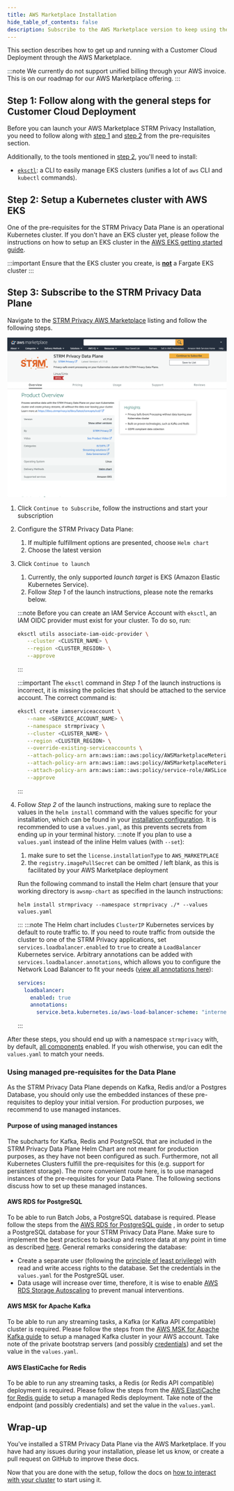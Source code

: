 ```yaml
---
title: AWS Marketplace Installation
hide_table_of_contents: false
description: Subscribe to the AWS Marketplace version to keep using the products you already know.
---
```


This section describes how to get up and running with a Customer Cloud Deployment through the AWS Marketplace.

:::note
We currently do not support unified billing through your AWS invoice. This is on our roadmap for our AWS Marketplace
offering.
:::

## Step 1: Follow along with the general steps for Customer Cloud Deployment

Before you can launch your AWS Marketplace STRM Privacy Installation, you need to follow along
with [step 1](./01-pre-requisites.md#step1) and [step 2](./01-pre-requisites.md#step2)
from the pre-requisites section.

Additionally, to the tools mentioned in [step 2](./01-pre-requisites.md#step2), you'll need to install:
* [`eksctl`](https://eksctl.io/): a CLI to easily manage EKS clusters (unifies a lot of `aws` CLI and `kubectl` commands).

## Step 2: Setup a Kubernetes cluster with AWS EKS

One of the pre-requisites for the STRM Privacy Data Plane is an operational Kubernetes cluster. If you don't have an EKS
cluster yet, please follow the instructions on how to setup an EKS cluster in
the [AWS EKS getting started guide](https://docs.aws.amazon.com/eks/latest/userguide/create-cluster.html).

:::important
Ensure that the EKS cluster you create, is <u>**not**</u> a Fargate EKS cluster
:::

## Step 3: Subscribe to the STRM Privacy Data Plane

Navigate to the [STRM Privacy AWS Marketplace](https://aws.amazon.com/marketplace/pp/prodview-2ekyuezbwmiak) listing and
follow the following steps.

![AWS Marketplace](./images/aws-marketplace.png)

1. Click `Continue to Subscribe`, follow the instructions and start your subscription
2. Configure the STRM Privacy Data Plane:
    1. If multiple fulfillment options are presented, choose `Helm chart`
    2. Choose the latest version
3. Click `Continue to launch`
    1. Currently, the only supported _launch target_ is EKS (Amazon Elastic Kubernetes Service).
    2. Follow _Step 1_ of the launch instructions, please note the remarks below.
    
    :::note
    Before you can create an IAM Service Account with `eksctl`, an IAM OIDC provider must exist for your cluster. To do
    so, run:
    ```bash
    eksctl utils associate-iam-oidc-provider \
       --cluster <CLUSTER_NAME> \
       --region <CLUSTER_REGION> \
       --approve
    ```
    :::
    
    :::important
    The `eksctl` command in _Step 1_ of the launch instructions is incorrect, it is missing the policies that should be
    attached to the service account. The correct command is:
    ```bash
    eksctl create iamserviceaccount \
       --name <SERVICE_ACCOUNT_NAME> \
       --namespace strmprivacy \
       --cluster <CLUSTER_NAME> \
       --region <CLUSTER_REGION> \
       --override-existing-serviceaccounts \
       --attach-policy-arn arn:aws:iam::aws:policy/AWSMarketplaceMeteringFullAccess \
       --attach-policy-arn arn:aws:iam::aws:policy/AWSMarketplaceMeteringRegisterUsage \
       --attach-policy-arn arn:aws:iam::aws:policy/service-role/AWSLicenseManagerConsumptionPolicy \
       --approve
    ```
    :::
4. Follow _Step 2_ of the launch instructions, making sure to replace the values in the `helm install` command with
   the values specific for your installation, which can be found in
   your [installation configuration](https://console.strmprivacy.io/installation/configuration). It is recommended
   to use a `values.yaml`, as this prevents secrets from ending up in your terminal history. 
   :::note
   If you plan to use a `values.yaml` instead of the inline Helm values (with `--set`):
   1. make sure to set the `license.installationType` to `AWS_MARKETPLACE`
   2. the `registry.imagePullSecret` can be omitted / left blank, as this is facilitated by your AWS Marketplace
   deployment
   
   Run the following command to install the Helm chart (ensure that your working directory is `awsmp-chart` as
   specified in the launch instructions:
   ```shell
   helm install strmprivacy --namespace strmprivacy ./* --values values.yaml
   ```
   :::
   :::note
   The Helm chart includes `ClusterIP` Kubernetes services by default to route traffic to. If you need to route traffic
   from outside the cluster to one of the STRM Privacy applications, set `services.loadbalancer.enabled` to
   `true` to create a `LoadBalancer` Kubernetes service.
   Arbitrary annotations can be added with `services.loadbalancer.annotations`, which allows you to configure
   the Network Load Balancer to fit your needs ([view all annotations here](https://kubernetes-sigs.github.io/aws-load-balancer-controller/latest/guide/service/annotations/#subnets)):
   ```yaml
   services:
     loadbalancer:
       enabled: true
       annotations:
         service.beta.kubernetes.io/aws-load-balancer-scheme: "internet-facing"
   ```
   :::

After these steps, you should end up with a namespace `strmprivacy` with, by default, [all components](./index.md#components) enabled. If you
wish otherwise, you can edit the `values.yaml` to match your needs.

### Using managed pre-requisites for the Data Plane

As the STRM Privacy Data Plane depends on Kafka, Redis and/or a Postgres Database, you should only use the embedded
instances of these pre-requisites to deploy your initial version. For production purposes, we recommend to use managed
instances.

#### Purpose of using managed instances

The subcharts for Kafka, Redis and PostgreSQL that are included in the STRM Privacy Data Plane Helm Chart are not meant
for production purposes, as they have not been configured as such. Furthermore, not all Kubernetes Clusters fulfill the
pre-requisites for this (e.g. support for persistent storage). The more convenient route here, is to use managed
instances of the pre-requisites for your Data Plane. The following sections discuss how to set up these managed
instances.

#### AWS RDS for PostgreSQL

To be able to run Batch Jobs, a PostgreSQL database is required. Please follow the steps from
the [AWS RDS for PostgreSQL guide](https://docs.aws.amazon.com/AmazonRDS/latest/UserGuide/CHAP_GettingStarted.CreatingConnecting.PostgreSQL.html)
, in order to setup a PostgreSQL database for your STRM Privacy Data Plane. Make sure to implement the best practices to
backup and restore data at any point in time as
described [here](https://docs.aws.amazon.com/AmazonRDS/latest/UserGuide/CHAP_CommonTasks.BackupRestore.html). General
remarks considering the database:

- Create a separate user (following
  the [principle of least privilege](https://en.wikipedia.org/wiki/Principle_of_least_privilege)) with read and write
  access rights to the database. Set the credentials in the `values.yaml` for the PostgreSQL user.
- Data usage will increase over time, therefore, it is wise to
  enable [AWS RDS Storage Autoscaling](https://docs.aws.amazon.com/AmazonRDS/latest/UserGuide/USER_PIOPS.StorageTypes.html)
  to prevent manual interventions.

#### AWS MSK for Apache Kafka

To be able to run any streaming tasks, a Kafka (or Kafka API compatible) cluster is required. Please follow the steps
from the [AWS MSK for Apache Kafka guide](https://docs.aws.amazon.com/msk/latest/developerguide/create-cluster.html) to
setup a managed Kafka cluster in your AWS account. Take note of the private bootstrap servers (and
possibly [credentials](./06-authenticated.md)) and set the value in the `values.yaml`.

#### AWS ElastiCache for Redis

To be able to run any streaming tasks, a Redis (or Redis API compatible) deployment is required. Please follow the steps
from
the [AWS ElastiCache for Redis guide](https://docs.aws.amazon.com/AmazonElastiCache/latest/red-ug/GettingStarted.html)
to setup a managed Redis deployment. Take note of the endpoint (and
possibly credentials) and set the value in the `values.yaml`.

## Wrap-up

You've installed a STRM Privacy Data Plane via the AWS Marketplace. If you have had any issues during your
installation, please let us know, or create a pull request on GitHub to improve these docs.

Now that you are done with the setup, follow the docs on [how to interact with your cluster](./04-interacting.md) to start
using it.
